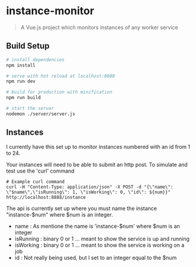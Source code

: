 # instance-monitor

> A Vue.js project which monitors instances of any worker service

## Build Setup

``` bash
# install dependencies
npm install

# serve with hot reload at localhost:8080
npm run dev

# build for production with minification
npm run build

# start the server
nodemon ./server/server.js

```

## Instances

I currently have this set up to monitor instances numbered with an id from 1 to 24.

Your instances will need to be able to submit an http post.  To simulate and test use the 'curl' command
```
# Example curl command
curl -H "Content-Type: application/json" -X POST -d "{\"name\": \"$name\",\"isRunning\": 1, \"isWorking\": 0, \"id\": ${num}}" http://localhost:8888/instance
```

The api is currently set up where you must name the instance "instance-$num" where $num is an integer.

* name : As mentione the name is 'instance-$num' where $num is an integer
* isRunning : binary 0 or 1 ... meant to show the service is up and running
* isWorking : binary 0 or 1 ... meant to show the service is working on a job
* id : Not really being used, but I set to an integer equal to the $num

